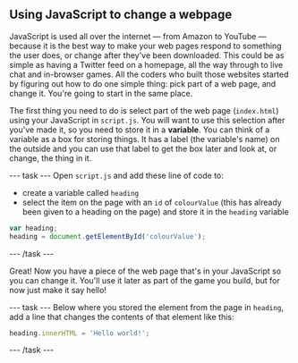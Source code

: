 ## Using JavaScript to change a webpage

JavaScript is used all over the internet — from Amazon to YouTube — because it is the best way to make your web pages respond to something the user does, or change after they've been downloaded. This could be as simple as having a Twitter feed on a homepage, all the way through to live chat and in-browser games. All the coders who built those websites started by figuring out how to do one simple thing: pick part of a web page, and change it. You're going to start in the same place.

The first thing you need to do is select part of the web page (`index.html`) using your JavaScript in `script.js`. You will want to use this selection after you've made it, so you need to store it in a **variable**. You can think of a variable as a box for storing things. It has a label (the variable's name) on the outside and you can use that label to get the box later and look at, or change, the thing in it.

--- task ---
Open `script.js` and add these line of code to: 
 - create a variable called `heading`
 - select the item on the page with an `id` of `colourValue` (this has already been given to a heading on the page) and store it in the `heading` variable

```JavaScript
var heading;
heading = document.getElementById('colourValue');
```
--- /task ---

Great! Now you have a piece of the web page that's in your JavaScript so you can change it. You'll use it later as part of the game you build, but for now just make it say hello!

--- task ---
Below where you stored the element from the page in `heading`, add a line that changes the contents of that element like this:

```JavaScript
heading.innerHTML = 'Hello world!';
```
--- /task ---

